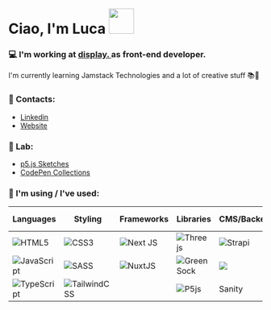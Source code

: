 <h1>Ciao, I'm Luca <img src="https://raw.githubusercontent.com/iampavangandhi/iampavangandhi/master/gifs/Hi.gif"  width="50"></h1>

### 💻 I'm working at <a target="_blank" href="https://www.display.design/">display. <a>as front-end developer. 
 I'm currently learning Jamstack Technologies and a lot of creative stuff 📚🤖

### 📮 Contacts: 
- <a target="_blank" href="https://www.linkedin.com/in/luca-argentieri/">Linkedin</a>
- <a href="https://lucaargentieri.github.io/">Website</a>


### 🧪 Lab:
  - <a target="_blank" href="https://editor.p5js.org/LucaArgentieri/sketches">p5.js Sketches</a>
  - <a target="_blank" href="https://codepen.io/LucaArgentieri/collections/">CodePen Collections</a> 
  

### 👀 I'm using / I've used:
  
| Languages        | Styling           | Frameworks        | Libraries        | CMS/Backend      |Version Control   | OS |
| ---------------- | ----------------  | ----------------  | ---------------- | ---------------- | ---------------- | ---------------- | 
| ![HTML5](https://img.shields.io/badge/html5-%23E34F26.svg?style=for-the-badge&logo=html5&logoColor=white) | ![CSS3](https://img.shields.io/badge/css3-%231572B6.svg?style=for-the-badge&logo=css3&logoColor=white)| ![Next JS](https://img.shields.io/badge/Next-black?style=for-the-badge&logo=next.js&logoColor=white) | ![Three js](https://img.shields.io/badge/threejs-black?style=for-the-badge&logo=three.js&logoColor=white) | ![Strapi](https://img.shields.io/badge/strapi-2F2E8B?style=for-the-badge&logo=strapi&logoColor=white) | ![Git](https://img.shields.io/badge/git-%23F05033.svg?style=for-the-badge&logo=git&logoColor=white)   | ![Windows](https://img.shields.io/badge/Windows-0078D6?style=for-the-badge&logo=windows&logoColor=white) | 
| ![JavaScript](https://img.shields.io/badge/javascript-%23323330.svg?style=for-the-badge&logo=javascript&logoColor=%23F7DF1E)| ![SASS](https://img.shields.io/badge/SASS-hotpink.svg?style=for-the-badge&logo=SASS&logoColor=white)| ![NuxtJS](https://img.shields.io/badge/nuxt.js-00C58E?style=for-the-badge&logo=nuxtdotjs&logoColor=white)  |![Green Sock](https://img.shields.io/badge/green%20sock-88CE02?style=for-the-badge&logo=greensock&logoColor=white) | ![](https://img.shields.io/badge/Prismic-5163BA?style=for-the-badge&logo=Prismic&logoColor=white) | ![Bitbucket](https://img.shields.io/badge/bitbucket-%230047B3.svg?style=for-the-badge&logo=bitbucket&logoColor=white)  | ![Linux](https://img.shields.io/badge/Linux-FCC624?style=for-the-badge&logo=linux&logoColor=black) |
| ![TypeScript](https://img.shields.io/badge/typescript-%23007ACC.svg?style=for-the-badge&logo=typescript&logoColor=white) | ![TailwindCSS](https://img.shields.io/badge/Tailwind_CSS-38B2AC?style=for-the-badge&logo=tailwind-css&logoColor=white) |  |  ![P5js](https://img.shields.io/badge/p5.js-ED225D?style=for-the-badge&logo=p5.js&logoColor=FFFFFF) | Sanity | ![GitHub](https://img.shields.io/badge/github-%23121011.svg?style=for-the-badge&logo=github&logoColor=white) | ![Mac OS](https://img.shields.io/badge/mac%20os-000000?style=for-the-badge&logo=macos&logoColor=F0F0F0) |
